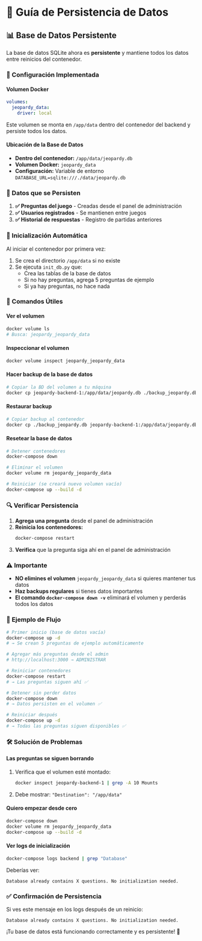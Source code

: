 # 💾 Guía de Persistencia de Datos

## 📊 Base de Datos Persistente

La base de datos SQLite ahora es **persistente** y mantiene todos los datos entre reinicios del contenedor.

### 🔧 Configuración Implementada

#### Volumen Docker
```yaml
volumes:
  jeopardy_data:
    driver: local
```

Este volumen se monta en `/app/data` dentro del contenedor del backend y persiste todos los datos.

#### Ubicación de la Base de Datos
- **Dentro del contenedor:** `/app/data/jeopardy.db`
- **Volumen Docker:** `jeopardy_data`
- **Configuración:** Variable de entorno `DATABASE_URL=sqlite:///./data/jeopardy.db`

### 📁 Datos que se Persisten

1. **✅ Preguntas del juego** - Creadas desde el panel de administración
2. **✅ Usuarios registrados** - Se mantienen entre juegos
3. **✅ Historial de respuestas** - Registro de partidas anteriores

### 🎯 Inicialización Automática

Al iniciar el contenedor por primera vez:
1. Se crea el directorio `/app/data` si no existe
2. Se ejecuta `init_db.py` que:
   - Crea las tablas de la base de datos
   - Si no hay preguntas, agrega 5 preguntas de ejemplo
   - Si ya hay preguntas, no hace nada

### 🚀 Comandos Útiles

#### Ver el volumen
```bash
docker volume ls
# Busca: jeopardy_jeopardy_data
```

#### Inspeccionar el volumen
```bash
docker volume inspect jeopardy_jeopardy_data
```

#### Hacer backup de la base de datos
```bash
# Copiar la BD del volumen a tu máquina
docker cp jeopardy-backend-1:/app/data/jeopardy.db ./backup_jeopardy.db
```

#### Restaurar backup
```bash
# Copiar backup al contenedor
docker cp ./backup_jeopardy.db jeopardy-backend-1:/app/data/jeopardy.db
```

#### Resetear la base de datos
```bash
# Detener contenedores
docker-compose down

# Eliminar el volumen
docker volume rm jeopardy_jeopardy_data

# Reiniciar (se creará nuevo volumen vacío)
docker-compose up --build -d
```

### 🔍 Verificar Persistencia

1. **Agrega una pregunta** desde el panel de administración
2. **Reinicia los contenedores:**
   ```bash
   docker-compose restart
   ```
3. **Verifica** que la pregunta siga ahí en el panel de administración

### ⚠️ Importante

- **NO elimines el volumen** `jeopardy_jeopardy_data` si quieres mantener tus datos
- **Haz backups regulares** si tienes datos importantes
- **El comando `docker-compose down -v`** eliminará el volumen y perderás todos los datos

### 📝 Ejemplo de Flujo

```bash
# Primer inicio (base de datos vacía)
docker-compose up -d
# → Se crean 5 preguntas de ejemplo automáticamente

# Agregar más preguntas desde el admin
# http://localhost:3000 → ADMINISTRAR

# Reiniciar contenedores
docker-compose restart
# → Las preguntas siguen ahí ✅

# Detener sin perder datos
docker-compose down
# → Datos persisten en el volumen ✅

# Reiniciar después
docker-compose up -d
# → Todas las preguntas siguen disponibles ✅
```

### 🛠️ Solución de Problemas

#### Las preguntas se siguen borrando
1. Verifica que el volumen esté montado:
   ```bash
   docker inspect jeopardy-backend-1 | grep -A 10 Mounts
   ```
2. Debe mostrar: `"Destination": "/app/data"`

#### Quiero empezar desde cero
```bash
docker-compose down
docker volume rm jeopardy_jeopardy_data
docker-compose up --build -d
```

#### Ver logs de inicialización
```bash
docker-compose logs backend | grep "Database"
```

Deberías ver:
```
Database already contains X questions. No initialization needed.
```

### ✅ Confirmación de Persistencia

Si ves este mensaje en los logs después de un reinicio:
```
Database already contains X questions. No initialization needed.
```

¡Tu base de datos está funcionando correctamente y es persistente! 🎉

